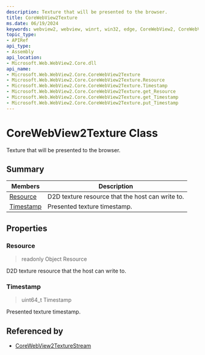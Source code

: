 ```yaml
---
description: Texture that will be presented to the browser.
title: CoreWebView2Texture
ms.date: 06/19/2024
keywords: webview2, webview, winrt, win32, edge, CoreWebView2, CoreWebView2Controller, browser control, edge html, CoreWebView2Texture
topic_type:
- APIRef
api_type:
- Assembly
api_location:
- Microsoft.Web.WebView2.Core.dll
api_name:
- Microsoft.Web.WebView2.Core.CoreWebView2Texture
- Microsoft.Web.WebView2.Core.CoreWebView2Texture.Resource
- Microsoft.Web.WebView2.Core.CoreWebView2Texture.Timestamp
- Microsoft.Web.WebView2.Core.CoreWebView2Texture.get_Resource
- Microsoft.Web.WebView2.Core.CoreWebView2Texture.get_Timestamp
- Microsoft.Web.WebView2.Core.CoreWebView2Texture.put_Timestamp
---
```


# CoreWebView2Texture Class



Texture that will be presented to the browser.

## Summary

Members|Description
--|--
[Resource](#resource) | D2D texture resource that the host can write to.
[Timestamp](#timestamp) | Presented texture timestamp.

## Properties

### Resource

> readonly  Object Resource

D2D texture resource that the host can write to.

### Timestamp

>  uint64_t Timestamp

Presented texture timestamp.







## Referenced by

- [CoreWebView2TextureStream](corewebview2texturestream.md)
